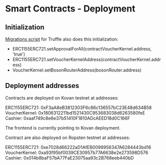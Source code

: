 # Smart Contracts - Deployment

## Initialization
 
[Migrations script](./migrations/2_deploy_contracts.js) for Truffle also does 
this initialization:

- ERC1155ERC721.setApprovalForAll(contractVoucherKernel.address, 'true')
- ERC1155ERC721.setVoucherKernelAddress(contractVoucherKernel.address)
- VoucherKernel.setBosonRouterAddress(bosonRouter.address)

## Deployment addresses

Contracts are deployed on Kovan testnet at addresses:
  
ERC1155ERC721: 0xF3aA8eB3812303F6c86c136557bC23E48d634B58  
VoucherKernel: 0x1806312211bd1521430C953683038d6263580feE  
Cashier: 0xaaf749c8e6e37b51410F1810ADcAEED18d0C166F   

The frontend is currently pointing to Kovan deployment.  

Contract are also deployed on Ropsten testnet at addresses:
  
ERC1155ERC721: 0xe7028d66222aD1AfEB0098956347A6284443bd16  
VoucherKernel: 0xa93f95bf0039CE30957b77A6638e2e273598D576  
Cashier: 0x014b8baF57bA77FaE23075aa93c2B768eeb440bD  
